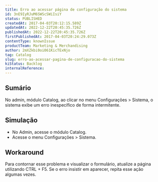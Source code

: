 ```yaml
---
title: Erro ao acessar página de configuração do sistema
id: 3nE9IyRJuM6SWScSWiIsiY
status: PUBLISHED
createdAt: 2017-04-03T20:12:15.589Z
updatedAt: 2022-12-22T20:45:35.726Z
publishedAt: 2022-12-22T20:45:35.726Z
firstPublishedAt: 2017-04-03T20:24:29.073Z
contentType: knownIssue
productTeam: Marketing & Merchandising
author: 2mXZkbi0oi061KicTExNjo
tag: Catalog
slug: erro-ao-acessar-pagina-de-configuracao-do-sistema
kiStatus: Backlog
internalReference: 
---
```


## Sumário

No admin, módulo Catalog, ao clicar no menu Configurações > Sistema, o sistema exibe um erro inespecífico de forma intermitente.

## Simulação

- No Admin, acesse o módulo Catalog.
- Acesse o menu Configurações > Sistema.

## Workaround

Para contornar esse problema e visualizar o formulário, atualize a página utilizando CTRL + F5. Se o erro insistir em aparecer, repita esse ação algumas vezes.


